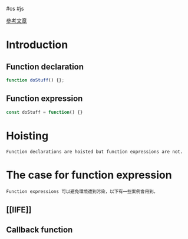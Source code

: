 #cs #js

[參考文章](https://www.freecodecamp.org/news/when-to-use-a-function-declarations-vs-a-function-expression-70f15152a0a0/)

# Introduction
## Function declaration
```js
function doStuff() {};
```
## Function expression
```js
const doStuff = function() {}
```

# Hoisting
	Function declarations are hoisted but function expressions are not.

# The case for function expression
	Function expressions 可以避免環境遭到污染，以下有一些案例會用到。
## [[IIFE]]
## Callback function